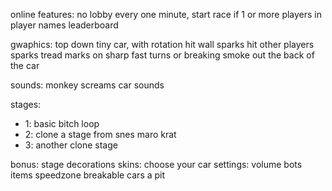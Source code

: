 online features:
    no lobby
    every one minute, start race if 1 or more players in
    player names
    leaderboard

gwaphics:
    top down 
    tiny car, with rotation
    hit wall sparks
    hit other players sparks
    tread marks on sharp fast turns or breaking
    smoke out the back of the car

sounds:
    monkey screams
    car sounds

stages:
- 1: basic bitch loop
- 2: clone a stage from snes maro krat
- 3: another clone stage


bonus:
    stage decorations
    skins:
        choose your car
    settings:
        volume
    bots
    items
    speedzone
    breakable cars
        a pit

